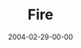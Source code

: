 ---
layout: message
category: message
series: "Symbols"
title: "Fire"
date: 2004-02-29-00-00
message_id: 182
audio: "http://s3.amazonaws.com/crossroads-media/messages/audio/Symbols_03_02-29-04_Fire.mp3"
audio-duration: "32:05"
tag: 
 - forgiveness
 - clean
 - fire
 - purity
 - passion
 - burn
 - tome
explicit: false
---